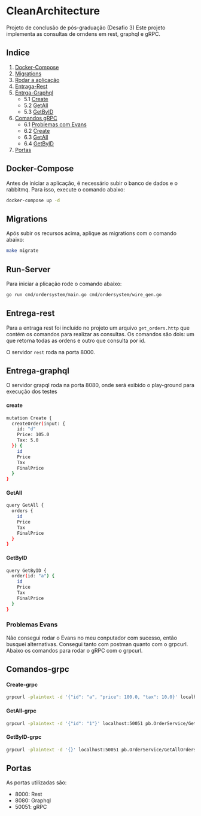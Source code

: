# CleanArchitecture

Projeto de conclusão de pós-graduação (Desafio 3)
Este projeto implementa as consultas de orndens em rest, graphql e gRPC.

## Indice
1. [Docker-Compose](#docker-compose)
2. [Migrations](#migrations)
3. [Rodar a aplicação](#run-server)
4. [Entraga-Rest](#entrega-rest)
5. [Entrga-Graphql](#entrega-graphql)
   + 5.1 [Create](#create)
   + 5.2 [GetAll](#getall)
   + 5.3 [GetByID](#getbyid) 
6. [Comandos gRPC](#comandos-grpc)
   + 6.1 [Problemas com Evans](#problemas-evans)
   + 6.2 [Create](#Create-grpc)
   + 6.3 [GetAll](#GetAll-grpc)
   + 6.4 [GetByID](#GetByID-grpc)
7. [Portas](#portas)

## Docker-Compose
Antes de iniciar a aplicação, é necessário subir o banco de dados e o rabbitmq.
Para isso, execute o comando abaixo:

```bash
docker-compose up -d
```
## Migrations
Após subir os recursos acima, aplique as migrations com o comando abaixo:

```bash
make migrate
```

## Run-Server
Para iniciar a plicação rode o comando abaixo:

```bash
go run cmd/ordersystem/main.go cmd/ordersystem/wire_gen.go
```

## Entrega-rest

Para a entraga rest foi incluído no projeto um arquivo `get_orders.http` que contém os comandos para realizar as consultas.
Os comandos são dois: um que retorna todas as ordens e outro que consulta por id.

O servidor `rest` roda na porta 8000.

## Entrega-graphql

O servidor grapql roda na porta 8080, onde será exibido o play-ground para execução dos testes

#### create
```bash
mutation Create {
  createOrder(input: {
    id: "d"
    Price: 105.0
    Tax: 5.0
  }) {
    id
    Price
    Tax
    FinalPrice
  }
}
```

#### GetAll
```bash
query GetAll {
  orders {
    id
    Price
    Tax
    FinalPrice
  }
}
```

#### GetByID
```bash
query GetByID {
  order(id: "a") {
    id
    Price
    Tax
    FinalPrice
  }
}
```
### Problemas Evans
Não consegui rodar o Evans no meu conputador com sucesso, então busquei alternativas.
Consegui tanto com postman quanto com o grpcurl.
Abaixo os comandos para rodar o gRPC com o grpcurl.

## Comandos-grpc
#### Create-grpc

```bash
grpcurl -plaintext -d '{"id": "a", "price": 100.0, "tax": 10.0}' localhost:50051 pb.OrderService/CreateOrder
```

#### GetAll-grpc

```bash
grpcurl -plaintext -d '{"id": "1"}' localhost:50051 pb.OrderService/GetOrder
```

#### GetByID-grpc

```bash 
grpcurl -plaintext -d '{}' localhost:50051 pb.OrderService/GetAllOrders  
```

## Portas

As portas utilizadas são:
- 8000: Rest
- 8080: Graphql
- 50051: gRPC